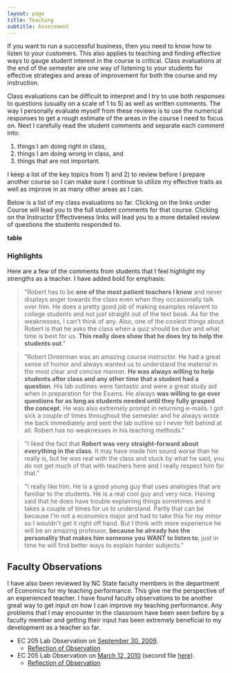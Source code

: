 ```yaml
---
layout: page
title: Teaching
subtitle: Assessment
---
```


If you want to run a successful business, then you need to know how to listen to your customers. This also applies to teaching and finding effective ways to gauge student interest in the course is critical. Class evaluations at the end of the semester are one way of listening to your students for effective strategies and areas of improvement for both the course and my instruction.

Class evaluations can be difficult to interpret and I try to use both responses to questions (usually on a scale of 1 to 5) as well as written comments. The way I personally evaluate myself from these reviews is to use the numerical responses to get a rough estimate of the areas in the course I need to focus on. Next I carefully read the student comments and separate each comment into:

1. things I am doing right in class,
2. things I am doing wrong in class, and
3. things that are not important.

I keep a list of the key topics from 1) and 2) to review before I prepare another course so I can make sure I continue to utilize my effective traits as well as improve in as many other areas as I can.

Below is a list of my class evaluations so far. Clicking on the links under Course will lead you to the full student comments for that course. Clicking on the Instructor Effectiveness links will lead you to a more detailed review of questions the students responded to.

**table**

### Highlights

Here are a few of the comments from students that I feel highlight my strengths as a teacher. I have added bold for emphasis:

>"Robert has to be **one of the most patient teachers I know** and never displays anger towards the class even when they occasionally talk over him. He does a pretty good job of making examples relavent to college students and not just straight out of the text book. As for the weaknesses, I can't think of any. Also, one of the coolest things about Robert is that he asks the class when a quiz should be due and what time is best for us. **This really does show that he does try to help the students out**."

>"Robert Dinterman was an amazing course instructor. He had a great sense of humor and always wanted us to understand the material in the most clear and concise manner. **He was always willing to help students after class and any other time that a student had a question**. His lab outlines were fantastic and were a great study aid when in preparation for the Exams. He always **was willing to go over questions for as long as students needed until they fully grasped the concept**. He was also extremely prompt in returning e-mails. I got sick a couple of times throughout the semester and he always wrote me back immediately and sent the lab outline so I never felt behind at all. Robert has no weaknesses in his teaching methods."

>"I liked the fact that **Robert was very straight-forward about everything in the class**. It may have made him sound worse than he really is, but he was real with the class and stuck by what he said, you do not get much of that with teachers here and I really respect him for that."

>"I really like him. He is a good young guy that uses analogies that are familiar to the students. He is a real cool guy and very nice. Having said that he does have trouble explaining things sometimes and it takes a couple of times for us to understand. Partly that can be because I'm not a economics major and had to take this for my minor so I wouldn't get it right off hand. But I think with more experience he will be an amazing professor, **because he already has the personality that makes him someone you WANT to listen to**, just in time he will find better ways to explain harder subjects."


## Faculty Observations

I have also been reviewed by NC State faculty members in the department of Economics for my teaching performance. This give me the perspective of an experienced teacher. I have found faculty observations to be another great way to get input on how I can improve my teaching performance. Any problems that I may encounter in the classroom have been seen before by a faculty member and getting their input has been extremely beneficial to my development as a teacher so far.


* EC 205 Lab Observation on [September 30, 2009](docs/).
   * [Reflection of Observation](docs/)
* EC 205 Lab Observation on [March 12, 2010](docs/) (second file [here](docs/)).
   * [Reflection of Observation](docs/)